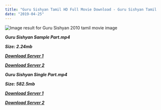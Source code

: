 ```yaml
---
title: "Guru Sishyan Tamil HD Full Movie Download - Guru Sishyan Tamil HD Movie Downlaod"
date: "2019-04-25"
---
```


![Image result for Guru Sishyan  2010 tamil movie image](https://lh5.googleusercontent.com/r4cZVeHWgW5aS7bTU5j5Dj3IpBO-LQZ9mkJ-vu5qroXWH55Hen7qG5UZnmfQrm7qZf-BNjMz3dpUYbx9jsVSaHn0pRS9xN4M1x_wssPIWUDpbKpq9T434UEoS-tIaPd8hg=s412)

**_Guru Sishyan Sample Part.mp4_**

**_Size: 2.24mb_**

**_[Download Server 1](http://p1.wetransfer.vip/files/Tamil{2c088f659142c0283fde3b45bf50b63be20aae7f704a2f0bf67686df6392cb2e}20Movies/Tamil{2c088f659142c0283fde3b45bf50b63be20aae7f704a2f0bf67686df6392cb2e}20Recent{2c088f659142c0283fde3b45bf50b63be20aae7f704a2f0bf67686df6392cb2e}20Movies/Guru{2c088f659142c0283fde3b45bf50b63be20aae7f704a2f0bf67686df6392cb2e}20Sishyan{2c088f659142c0283fde3b45bf50b63be20aae7f704a2f0bf67686df6392cb2e}20(2010)/Guru{2c088f659142c0283fde3b45bf50b63be20aae7f704a2f0bf67686df6392cb2e}20Sishyan/Guru{2c088f659142c0283fde3b45bf50b63be20aae7f704a2f0bf67686df6392cb2e}20Sishyan{2c088f659142c0283fde3b45bf50b63be20aae7f704a2f0bf67686df6392cb2e}20(2010){2c088f659142c0283fde3b45bf50b63be20aae7f704a2f0bf67686df6392cb2e}20Sample{2c088f659142c0283fde3b45bf50b63be20aae7f704a2f0bf67686df6392cb2e}20(640x360).mp4)_**

**_[Download Server 2](http://p1.wetransfer.vip/files/Tamil{2c088f659142c0283fde3b45bf50b63be20aae7f704a2f0bf67686df6392cb2e}20Movies/Tamil{2c088f659142c0283fde3b45bf50b63be20aae7f704a2f0bf67686df6392cb2e}20Recent{2c088f659142c0283fde3b45bf50b63be20aae7f704a2f0bf67686df6392cb2e}20Movies/Guru{2c088f659142c0283fde3b45bf50b63be20aae7f704a2f0bf67686df6392cb2e}20Sishyan{2c088f659142c0283fde3b45bf50b63be20aae7f704a2f0bf67686df6392cb2e}20(2010)/Guru{2c088f659142c0283fde3b45bf50b63be20aae7f704a2f0bf67686df6392cb2e}20Sishyan/Guru{2c088f659142c0283fde3b45bf50b63be20aae7f704a2f0bf67686df6392cb2e}20Sishyan{2c088f659142c0283fde3b45bf50b63be20aae7f704a2f0bf67686df6392cb2e}20(2010){2c088f659142c0283fde3b45bf50b63be20aae7f704a2f0bf67686df6392cb2e}20Sample{2c088f659142c0283fde3b45bf50b63be20aae7f704a2f0bf67686df6392cb2e}20(640x360).mp4)_**

**_Guru Sishyan Single Part.mp4_**

**_Size: 582.5mb_**

**_[Download Server 1](http://p1.wetransfer.vip/files/Tamil{2c088f659142c0283fde3b45bf50b63be20aae7f704a2f0bf67686df6392cb2e}20Movies/Tamil{2c088f659142c0283fde3b45bf50b63be20aae7f704a2f0bf67686df6392cb2e}20Recent{2c088f659142c0283fde3b45bf50b63be20aae7f704a2f0bf67686df6392cb2e}20Movies/Guru{2c088f659142c0283fde3b45bf50b63be20aae7f704a2f0bf67686df6392cb2e}20Sishyan{2c088f659142c0283fde3b45bf50b63be20aae7f704a2f0bf67686df6392cb2e}20(2010)/Guru{2c088f659142c0283fde3b45bf50b63be20aae7f704a2f0bf67686df6392cb2e}20Sishyan/Guru{2c088f659142c0283fde3b45bf50b63be20aae7f704a2f0bf67686df6392cb2e}20Sishyan{2c088f659142c0283fde3b45bf50b63be20aae7f704a2f0bf67686df6392cb2e}20(2010){2c088f659142c0283fde3b45bf50b63be20aae7f704a2f0bf67686df6392cb2e}20Single{2c088f659142c0283fde3b45bf50b63be20aae7f704a2f0bf67686df6392cb2e}20Part{2c088f659142c0283fde3b45bf50b63be20aae7f704a2f0bf67686df6392cb2e}20(640x360).mp4)_**

**_[Download Server 2](http://p1.wetransfer.vip/files/Tamil{2c088f659142c0283fde3b45bf50b63be20aae7f704a2f0bf67686df6392cb2e}20Movies/Tamil{2c088f659142c0283fde3b45bf50b63be20aae7f704a2f0bf67686df6392cb2e}20Recent{2c088f659142c0283fde3b45bf50b63be20aae7f704a2f0bf67686df6392cb2e}20Movies/Guru{2c088f659142c0283fde3b45bf50b63be20aae7f704a2f0bf67686df6392cb2e}20Sishyan{2c088f659142c0283fde3b45bf50b63be20aae7f704a2f0bf67686df6392cb2e}20(2010)/Guru{2c088f659142c0283fde3b45bf50b63be20aae7f704a2f0bf67686df6392cb2e}20Sishyan/Guru{2c088f659142c0283fde3b45bf50b63be20aae7f704a2f0bf67686df6392cb2e}20Sishyan{2c088f659142c0283fde3b45bf50b63be20aae7f704a2f0bf67686df6392cb2e}20(2010){2c088f659142c0283fde3b45bf50b63be20aae7f704a2f0bf67686df6392cb2e}20Single{2c088f659142c0283fde3b45bf50b63be20aae7f704a2f0bf67686df6392cb2e}20Part{2c088f659142c0283fde3b45bf50b63be20aae7f704a2f0bf67686df6392cb2e}20(640x360).mp4)_**
